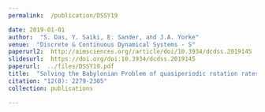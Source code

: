 ```yaml
---
permalink:  /publication/DSSY19

date: 2019-01-01
author:  "S. Das, Y. Saiki, E. Sander, and J.A. Yorke"
venue:  "Discrete & Continuous Dynamical Systems - S"
paperurl2:  http://aimsciences.org//article/doi/10.3934/dcdss.2019145
slidesurl:  https://doi.org/doi:10.3934/dcdss.2019145
paperurl:  ../files/DSSY19.pdf
title:  "Solving the Babylonian Problem of quasiperiodic rotation rates"
citation: "12(8): 2279-2305"
collection: publications

---
```

